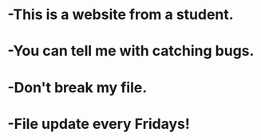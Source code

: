 # -This is a website from a student.
# -You can tell me with catching bugs.
# -Don't break my file.
# -File update every Fridays!
